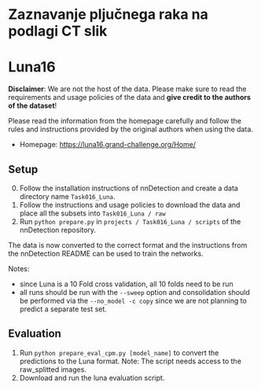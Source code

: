 # Zaznavanje pljučnega raka na podlagi CT slik


# Luna16
**Disclaimer**: We are not the host of the data.
Please make sure to read the requirements and usage policies of the data and **give credit to the authors of the dataset**!

Please read the information from the homepage carefully and follow the rules and instructions provided by the original authors when using the data.
- Homepage: https://luna16.grand-challenge.org/Home/

## Setup
0. Follow the installation instructions of nnDetection and create a data directory name `Task016_Luna`.
1. Follow the instructions and usage policies to download the data and place all the subsets into `Task016_Luna / raw`
2. Run `python prepare.py` in `projects / Task016_Luna / scripts` of the nnDetection repository.

The data is now converted to the correct format and the instructions from the nnDetection README can be used to train the networks.

Notes:
- since Luna is a 10 Fold cross validation, all 10 folds need to be run
- all runs should be run with the `--sweep` option and consolidation should be performed via the `--no_model -c copy` since we are not planning to predict a separate test set.

## Evaluation
1. Run `python prepare_eval_cpm.py [model_name]` to convert the predictions to the Luna format.
Note: The script needs access to the raw_splitted images.
2. Download and run the luna evaluation script.
